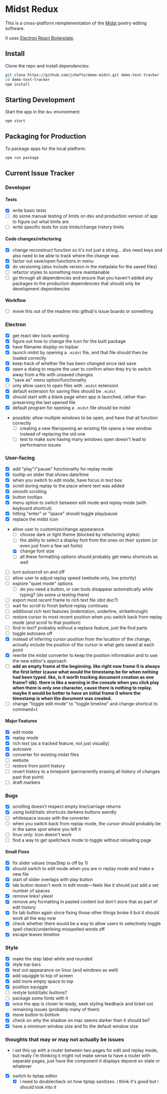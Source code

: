 # Midst Redux

This is a cross-platform reimplementation of the [Midst](https://midst.press) poetry editing software.

It uses [Electron React Boilerplate](https://electron-react-boilerplate.js.org/).

## Install

Clone the repo and install dependencies:

```bash
git clone https://github.com/jshafto/demo-midst.git demo-text-tracker
cd demo-text-tracker
npm install
```

## Starting Development

Start the app in the `dev` environment:

```bash
npm start
```

## Packaging for Production

To package apps for the local platform:

```bash
npm run package
```

## Current Issue Tracker

### Developer

#### Tests

- [x] write basic tests
- [ ] do some manual testing of limits on dev and production version of app to figure out what limits are
- [ ] write specific tests for size limits/change history limits

#### Code changes/refactoring

- [x] change reconstruct function so it's not just a string... divs need keys and also need to be able to track where the change was
- [x] factor out save/open functions in menu
- [x] do versioning (also include version in the metadata for the saved files)
- [ ] refactor styles to something more maintainable
- [ ] go through all dependencies and ensure that you haven't added any packages to the production dependencies that should only be development dependencies

#### Workflow

- [ ] move this out of the readme into github's issue boards or something

### Electron

- [x] get react dev tools working
- [x] figure out how to change the icon for the built package
- [x] have filename display on topbar
- [x] launch midst by opening a `.midst` file, and that file should then be loaded correctly
- [x] keep track of whether file has been changed since last save
- [x] open a dialog to require the user to confirm when they try to switch away from a file with unsaved changes
- [x] "save as" menu option/functionality
- [ ] only allow users to open files with `.midst` extension
- [x] default extension for saving files should be `.midst`
- [x] should start with a blank page when app is launched, rather than preserving the last opened file
- [x] default program for opening a `.midst` file should be midst
- possible: allow multiple windows to be open, and have that all function correctly
  - [ ] creating a new file/opening an existing file opens a new window instead of replacing the old one
  - [ ] test to make sure having many windows open doesn't lead to performance issues

### User-facing

- [x] add "play"/"pause" functionality for replay mode
- [x] tooltip on slider that shows date/time
- [x] when you switch to edit mode, have focus in text box
- [x] scroll during replay to the place where text was added
- [x] smooth scrolling
- [x] button tooltips
- [x] menu option to switch between edit mode and replay mode (with keyboard shortcut)
- [x] hitting "enter" or "space" should toggle play/pause
- [x] replace the midst icon
- allow user to customize/change appearance
  - [ ] choose dark or light theme (blocked by refactoring styles)
  - [ ] the ability to select a display font from the ones on their system (or even just from a few set fonts)
  - [x] change font size
  - [ ] all these formatting options should probably get menu shortcuts as well
- [ ] turn autoscroll on and off
- [ ] allow user to adjust replay speed (website only, low priority)
- [ ] explore "quiet mode" options
  - [ ] do you need a button, or can tools disappear automatically while typing? (do some ui testing there)
- [ ] export most recent frame to rich text file (dot doc?)
- [ ] wait for scroll to finish before replay continues
- [ ] additional rich text features (indentation, underline, strikethrough)
- [ ] restore cursor to most recent position when you switch back from replay mode (and scroll to that position)
- [ ] find in text? probably without a replace feature, just the find parts
- [ ] toggle autosave off
- [x] instead of inferring cursor position from the location of the change, actually include the position of the cursor in what gets saved at each point
- [x] rewrite the midst converter to keep the position information and to use the new editor's approach
- [ ] **add an empty frame at the beginning. like right now frame 0 is always the first letter (cause what would the timestamp be for when nothing had been typed. like, is it worth tracking document creation as one frame? idk). there is like a warning in the console when you click play when there is only one character, cause there is nothing to replay. maybe it would be better to have an initial frame 0 where the timestamp is when the document was created.**
- [ ] change "toggle edit mode" to "toggle timeline" and change shortcut to command+t

#### Major Features

- [x] edit mode
- [x] replay mode
- [x] rich text (as a tracked feature, not just visually)
- [x] autosave
- [x] converter for existing midst files
- [ ] website
- [ ] restore from point history
- [ ] revert history to a timepoint (permanently erasing all history of changes past that point)
- [ ] draft markers

### Bugs

- [x] scrolling doesn't respect empty line/carriage returns
- [x] using bold/italic shortcuts darkens buttons weirdly
- [ ] whitespace issues with the converter
- [ ] when you switch back from replay mode, the cursor should probably be in the same spot where you left it
- [ ] linux only: icon doesn't work
- [ ] find a way to get spellcheck mode to toggle without reloading page

#### Small Fixes

- [x] fix slider values (maxStep is off by 1)
- [x] should switch to edit mode when you are in replay mode and make a new file
- [x] start of slider overlaps with play button
- [x] tab button doesn't work in edit mode—feels like it should just add a set number of spaces
- [x] remove links! yikes!
- [x] remove any formatting in pasted content but don't store that as part of edit history
- [x] fix tab button again since fixing those other things broke it but it should work all the way now
- [x] check whether there would be a way to allow users to selectively toggle spell check/underlining misspelled words off
- [x] escape leaves timeline

### Style

- [x] make the step label white and rounded
- [x] style top bars
- [x] test out appearance on linux (and windows as well)
- [x] add squiggle to top of screen
- [x] add more empty space to top
- [x] position squiggle
- [ ] restyle bold/italic buttons?
- [ ] package some fonts with it
- [x] once the app is closer to ready, seek styling feedback and ticket out remaining issues (probably many of them)
- [x] move button to bottom
- [x] check on why the shadow on mac seems darker than it should be?
- [x] have a minimum window size and fix the default window size

### thoughts that may or may not actually be issues

- i set this up with a router between two pages for edit and replay mode, but really i'm thinking it might not make sense to have a router with separate pages, just have the component it displays depend on state or whatever
- [x] switch to tiptap editor
  - [x] i need to doublecheck on how tiptap sanitizes. i think it's good but i should look into it
